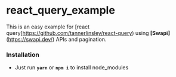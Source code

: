 # react_query_example
This is an easy example for [react query]https://github.com/tannerlinsley/react-query) using **[Swapi]**(https://swapi.dev/) APIs and pagination.

### Installation
- Just run **`yarn`** or **`npm i`** to install node_modules
